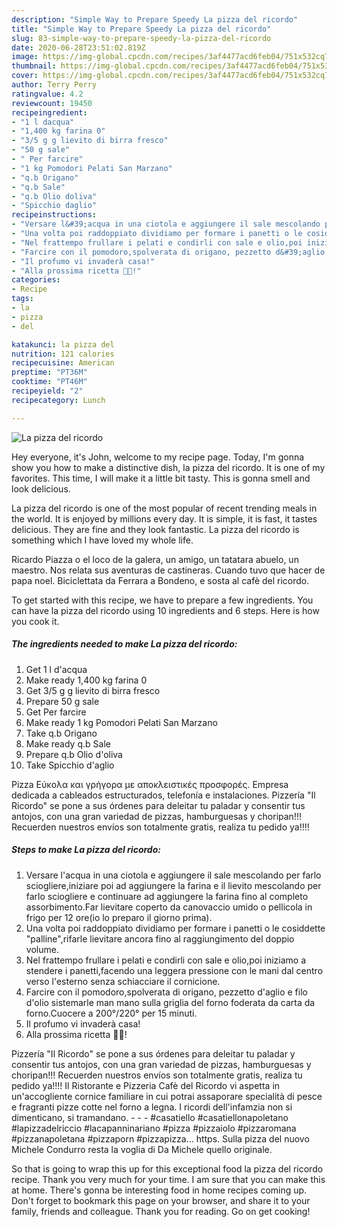 ```yaml
---
description: "Simple Way to Prepare Speedy La pizza del ricordo"
title: "Simple Way to Prepare Speedy La pizza del ricordo"
slug: 83-simple-way-to-prepare-speedy-la-pizza-del-ricordo
date: 2020-06-28T23:51:02.819Z
image: https://img-global.cpcdn.com/recipes/3af4477acd6feb04/751x532cq70/la-pizza-del-ricordo-recipe-main-photo.jpg
thumbnail: https://img-global.cpcdn.com/recipes/3af4477acd6feb04/751x532cq70/la-pizza-del-ricordo-recipe-main-photo.jpg
cover: https://img-global.cpcdn.com/recipes/3af4477acd6feb04/751x532cq70/la-pizza-del-ricordo-recipe-main-photo.jpg
author: Terry Perry
ratingvalue: 4.2
reviewcount: 19450
recipeingredient:
- "1 l dacqua"
- "1,400 kg farina 0"
- "3/5 g g lievito di birra fresco"
- "50 g sale"
- " Per farcire"
- "1 kg Pomodori Pelati San Marzano"
- "q.b Origano"
- "q.b Sale"
- "q.b Olio doliva"
- "Spicchio daglio"
recipeinstructions:
- "Versare l&#39;acqua in una ciotola e aggiungere il sale mescolando per farlo sciogliere,iniziare poi ad aggiungere la farina e il lievito mescolando per farlo sciogliere e continuare ad aggiungere la farina fino al completo assorbimento.Far lievitare coperto da canovaccio umido o pellicola in frigo per 12 ore(io lo preparo il giorno prima)."
- "Una volta poi raddoppiato dividiamo per formare i panetti o le cosiddette &#34;palline&#34;,rifarle lievitare ancora fino al raggiungimento del doppio volume."
- "Nel frattempo frullare i pelati e condirli con sale e olio,poi iniziamo a stendere i panetti,facendo una leggera pressione con le mani dal centro verso l&#39;esterno senza schiacciare il cornicione."
- "Farcire con il pomodoro,spolverata di origano, pezzetto d&#39;aglio e filo d&#39;olio sistemarle man mano sulla griglia del forno foderata da carta da forno.Cuocere a 200°/220° per 15 minuti."
- "Il profumo vi invaderà casa!"
- "Alla prossima ricetta 👩‍🍳!"
categories:
- Recipe
tags:
- la
- pizza
- del

katakunci: la pizza del 
nutrition: 121 calories
recipecuisine: American
preptime: "PT36M"
cooktime: "PT46M"
recipeyield: "2"
recipecategory: Lunch

---
```



![La pizza del ricordo](https://img-global.cpcdn.com/recipes/3af4477acd6feb04/751x532cq70/la-pizza-del-ricordo-recipe-main-photo.jpg)

Hey everyone, it's John, welcome to my recipe page. Today, I'm gonna show you how to make a distinctive dish, la pizza del ricordo. It is one of my favorites. This time, I will make it a little bit tasty. This is gonna smell and look delicious.

La pizza del ricordo is one of the most popular of recent trending meals in the world. It is enjoyed by millions every day. It is simple, it is fast, it tastes delicious. They are fine and they look fantastic. La pizza del ricordo is something which I have loved my whole life.

Ricardo Piazza o el loco de la galera, un amigo, un tatatara abuelo, un maestro. Nos relata sus aventuras de castineras. Cuando tuvo que hacer de papa noel. Biciclettata da Ferrara a Bondeno, e sosta al cafè del ricordo.


To get started with this recipe, we have to prepare a few ingredients. You can have la pizza del ricordo using 10 ingredients and 6 steps. Here is how you cook it.

<!--inarticleads1-->

##### The ingredients needed to make La pizza del ricordo:

1. Get 1 l d&#39;acqua
1. Make ready 1,400 kg farina 0
1. Get 3/5 g g lievito di birra fresco
1. Prepare 50 g sale
1. Get  Per farcire
1. Make ready 1 kg Pomodori Pelati San Marzano
1. Take q.b Origano
1. Make ready q.b Sale
1. Prepare q.b Olio d&#39;oliva
1. Take Spicchio d&#39;aglio


Pizza Εύκολα και γρήγορα με αποκλειστικές προσφορές. Empresa dedicada a cableados estructurados, telefonía e instalaciones. Pizzería &#34;Il Ricordo&#34; se pone a sus órdenes para deleitar tu paladar y consentir tus antojos, con una gran variedad de pizzas, hamburguesas y choripan!!! Recuerden nuestros envíos son totalmente gratis, realiza tu pedido ya!!!! 

<!--inarticleads2-->

##### Steps to make La pizza del ricordo:

1. Versare l&#39;acqua in una ciotola e aggiungere il sale mescolando per farlo sciogliere,iniziare poi ad aggiungere la farina e il lievito mescolando per farlo sciogliere e continuare ad aggiungere la farina fino al completo assorbimento.Far lievitare coperto da canovaccio umido o pellicola in frigo per 12 ore(io lo preparo il giorno prima).
1. Una volta poi raddoppiato dividiamo per formare i panetti o le cosiddette &#34;palline&#34;,rifarle lievitare ancora fino al raggiungimento del doppio volume.
1. Nel frattempo frullare i pelati e condirli con sale e olio,poi iniziamo a stendere i panetti,facendo una leggera pressione con le mani dal centro verso l&#39;esterno senza schiacciare il cornicione.
1. Farcire con il pomodoro,spolverata di origano, pezzetto d&#39;aglio e filo d&#39;olio sistemarle man mano sulla griglia del forno foderata da carta da forno.Cuocere a 200°/220° per 15 minuti.
1. Il profumo vi invaderà casa!
1. Alla prossima ricetta 👩‍🍳!


Pizzería &#34;Il Ricordo&#34; se pone a sus órdenes para deleitar tu paladar y consentir tus antojos, con una gran variedad de pizzas, hamburguesas y choripan!!! Recuerden nuestros envíos son totalmente gratis, realiza tu pedido ya!!!! Il Ristorante e Pizzeria Cafè del Ricordo vi aspetta in un&#39;accogliente cornice familiare in cui potrai assaporare specialità di pesce e fragranti pizze cotte nel forno a legna. I ricordi dell&#39;infamzia non si dimenticano, si tramandano. - - - #casatiello #casatiellonapoletano #lapizzadelriccio #lacapanninariano #pizza #pizzaiolo #pizzaromana #pizzanapoletana #pizzaporn #pizzapizza… https. Sulla pizza del nuovo Michele Condurro resta la voglia di Da Michele quello originale. 

So that is going to wrap this up for this exceptional food la pizza del ricordo recipe. Thank you very much for your time. I am sure that you can make this at home. There's gonna be interesting food in home recipes coming up. Don't forget to bookmark this page on your browser, and share it to your family, friends and colleague. Thank you for reading. Go on get cooking!
